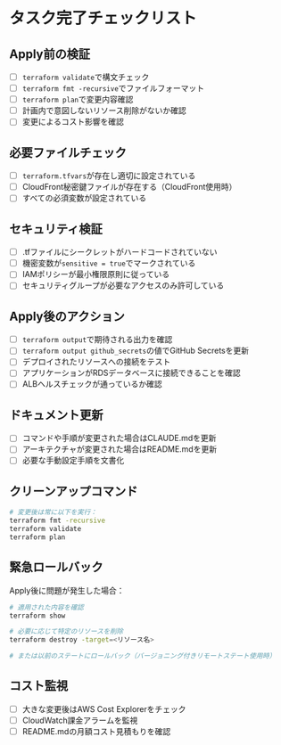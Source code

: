 # タスク完了チェックリスト

## Apply前の検証
- [ ] `terraform validate`で構文チェック
- [ ] `terraform fmt -recursive`でファイルフォーマット
- [ ] `terraform plan`で変更内容確認
- [ ] 計画内で意図しないリソース削除がないか確認
- [ ] 変更によるコスト影響を確認

## 必要ファイルチェック
- [ ] `terraform.tfvars`が存在し適切に設定されている
- [ ] CloudFront秘密鍵ファイルが存在する（CloudFront使用時）
- [ ] すべての必須変数が設定されている

## セキュリティ検証
- [ ] .tfファイルにシークレットがハードコードされていない
- [ ] 機密変数が`sensitive = true`でマークされている
- [ ] IAMポリシーが最小権限原則に従っている
- [ ] セキュリティグループが必要なアクセスのみ許可している

## Apply後のアクション
- [ ] `terraform output`で期待される出力を確認
- [ ] `terraform output github_secrets`の値でGitHub Secretsを更新
- [ ] デプロイされたリソースへの接続をテスト
- [ ] アプリケーションがRDSデータベースに接続できることを確認
- [ ] ALBヘルスチェックが通っているか確認

## ドキュメント更新
- [ ] コマンドや手順が変更された場合はCLAUDE.mdを更新
- [ ] アーキテクチャが変更された場合はREADME.mdを更新
- [ ] 必要な手動設定手順を文書化

## クリーンアップコマンド
```bash
# 変更後は常に以下を実行：
terraform fmt -recursive
terraform validate
terraform plan
```

## 緊急ロールバック
Apply後に問題が発生した場合：
```bash
# 適用された内容を確認
terraform show

# 必要に応じて特定のリソースを削除
terraform destroy -target=<リソース名>

# または以前のステートにロールバック（バージョニング付きリモートステート使用時）
```

## コスト監視
- [ ] 大きな変更後はAWS Cost Explorerをチェック
- [ ] CloudWatch課金アラームを監視
- [ ] README.mdの月額コスト見積もりを確認